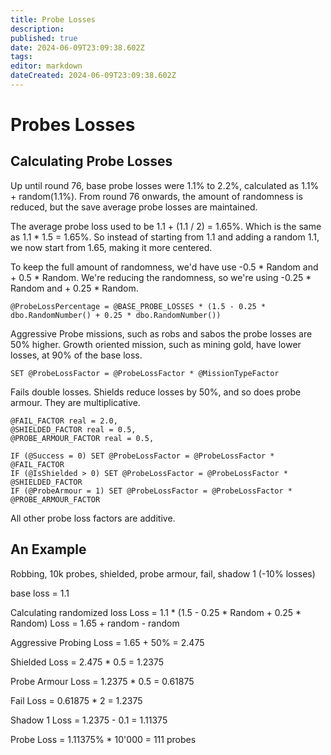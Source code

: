```yaml
---
title: Probe Losses
description: 
published: true
date: 2024-06-09T23:09:38.602Z
tags: 
editor: markdown
dateCreated: 2024-06-09T23:09:38.602Z
---
```


# Probes Losses

## Calculating Probe Losses

Up until round 76, base probe losses were 1.1% to 2.2%, calculated as 1.1% + random(1.1%).
From round 76 onwards, the amount of randomness is reduced, but the save average probe losses are maintained.   
  
The average probe loss used to be 1.1 + (1.1 / 2) = 1.65%. Which is the same as 1.1 * 1.5 = 1.65%.
So instead of starting from 1.1 and adding a random 1.1, we now start from 1.65, making it more centered.  
  
To keep the full amount of randomness, we'd have use -0.5 * Random and + 0.5 * Random.
We're reducing the randomness, so we're using -0.25 * Random and + 0.25 * Random.
```
@ProbeLossPercentage = @BASE_PROBE_LOSSES * (1.5 - 0.25 * dbo.RandomNumber() + 0.25 * dbo.RandomNumber())
```
Aggressive Probe missions, such as robs and sabos the probe losses are 50% higher.
Growth oriented mission, such as mining gold, have lower losses, at 90% of the base loss.
```
SET @ProbeLossFactor = @ProbeLossFactor * @MissionTypeFactor
```

Fails double losses. Shields reduce losses by 50%, and so does probe armour. They are multiplicative.  
```
@FAIL_FACTOR real = 2.0,
@SHIELDED_FACTOR real = 0.5,
@PROBE_ARMOUR_FACTOR real = 0.5,

IF (@Success = 0) SET @ProbeLossFactor = @ProbeLossFactor * @FAIL_FACTOR
IF (@IsShielded > 0) SET @ProbeLossFactor = @ProbeLossFactor * @SHIELDED_FACTOR
IF (@ProbeArmour = 1) SET @ProbeLossFactor = @ProbeLossFactor * @PROBE_ARMOUR_FACTOR
```

All other probe loss factors are additive.

## An Example
Robbing, 10k probes, shielded, probe armour, fail, shadow 1 (-10% losses)

base loss = 1.1

Calculating randomized loss
Loss = 1.1 * (1.5 - 0.25 * Random + 0.25 * Random) 
Loss = 1.65 + random - random

Aggressive Probing
Loss = 1.65 + 50% = 2.475

Shielded
Loss = 2.475 * 0.5 = 1.2375

Probe Armour
Loss = 1.2375 * 0.5 = 0.61875

Fail
Loss = 0.61875 * 2 = 1.2375

Shadow 1
Loss = 1.2375 - 0.1 = 1.11375

Probe Loss = 1.11375% * 10'000 = 111 probes

